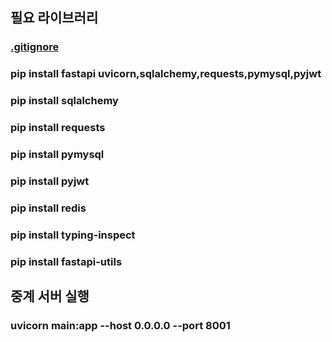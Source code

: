 ## 필요 라이브러리 
### [.gitignore](../../AI/.idea/.gitignore)
### pip install fastapi uvicorn,sqlalchemy,requests,pymysql,pyjwt
### pip install sqlalchemy
### pip install requests
### pip install pymysql
### pip install pyjwt
### pip install redis
### pip install typing-inspect
### pip install fastapi-utils

## 중계 서버 실행
### uvicorn main:app --host 0.0.0.0 --port 8001
